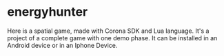 # energyhunter

Here is a spatial game, made with Corona SDK and Lua language.
It's a project of a complete game with one demo phase.
It can be installed in an Android device or in an Iphone Device.
